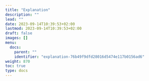 ```yaml
---
title: "Explanation"
description: ""
lead: ""
date: 2023-09-14T10:39:53+02:00
lastmod: 2023-09-14T10:39:53+02:00
draft: false
images: []
menu:
  docs:
    parent: ""
    identifier: "explanation-76b49f9dfd28016d5474e117b0156ad6"
weight: 870
toc: true
type: docs
---
```

